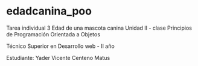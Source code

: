 # edadcanina_poo
Tarea individual 3 Edad de una mascota canina Unidad II - clase Principios de Programación Orientada a Objetos

Técnico Superior en Desarrollo web - II año

Estudiante: Yader Vicente Centeno Matus
